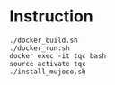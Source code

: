 # Instruction

    ./docker_build.sh
    ./docker_run.sh
    docker exec -it tqc bash
    source activate tqc
    ./install_mujoco.sh
